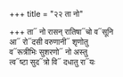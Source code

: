 +++
title = "२२ ता नो"

+++
ता᳓ नो रासन् रातिषा᳓चो व᳓सूनि  
आ᳓ रो᳓दसी वरुणानी᳓ शृणोतु  
व᳓रूत्रीभिः सुशरणो᳓ नो अस्तु  
त्व᳓ष्टा सुद᳓त्रो वि᳓ दधातु रा᳓यः